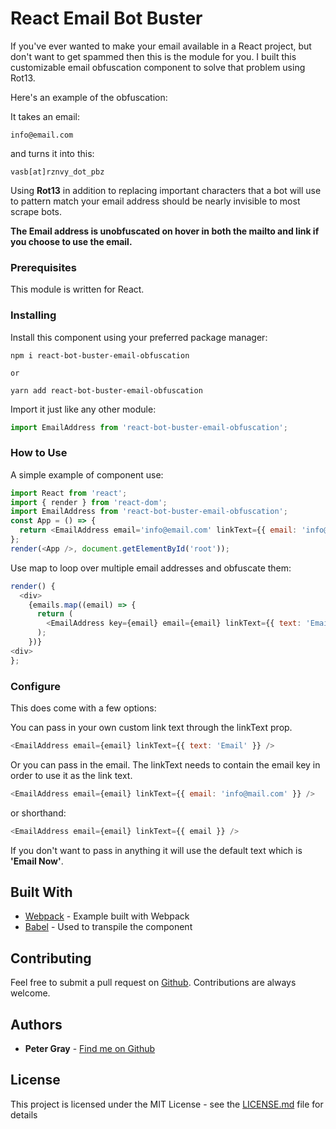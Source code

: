 # React Email Bot Buster

If you've ever wanted to make your email available in a React project, but don't want to get spammed then this is the module for you.
I built this customizable email obfuscation component to solve that problem using Rot13.

Here's an example of the obfuscation:

It takes an email:

`info@email.com`

and turns it into this:

`vasb[at]rznvy_dot_pbz`

Using **Rot13** in addition to replacing important characters that a bot will use to pattern match your email address should be nearly invisible to most scrape bots.

**The Email address is unobfuscated on hover in both the mailto and link if you choose to use the email.**

### Prerequisites

This module is written for React.

### Installing

Install this component using your preferred package manager:

```
npm i react-bot-buster-email-obfuscation

or

yarn add react-bot-buster-email-obfuscation
```

Import it just like any other module:

```javascript
import EmailAddress from 'react-bot-buster-email-obfuscation';
```

### How to Use

A simple example of component use:

```javascript
import React from 'react';
import { render } from 'react-dom';
import EmailAddress from 'react-bot-buster-email-obfuscation';
const App = () => {
  return <EmailAddress email='info@email.com' linkText={{ email: 'info@email.com' }} />;
};
render(<App />, document.getElementById('root'));
```

Use map to loop over multiple email addresses and obfuscate them:

```javascript
render() {
  <div>
    {emails.map((email) => {
      return (
        <EmailAddress key={email} email={email} linkText={{ text: 'Email' }} />
      );
    })}
<div>
};
```

### Configure

This does come with a few options:

You can pass in your own custom link text through the linkText prop.

```javascript
<EmailAddress email={email} linkText={{ text: 'Email' }} />
```

Or you can pass in the email.
The linkText needs to contain the email key in order to use it as the link text.

```javascript
<EmailAddress email={email} linkText={{ email: 'info@mail.com' }} />
```
  or shorthand:
```javascript
<EmailAddress email={email} linkText={{ email }} />
```

If you don't want to pass in anything it will use the default text which is **'Email Now'**.

## Built With

- [Webpack](https://webpack.js.org/) - Example built with Webpack
- [Babel](https://babeljs.io/) - Used to transpile the component

## Contributing

Feel free to submit a pull request on [Github](https://github.com/PeterGrayCreative/Email-Obfuscation). Contributions are always welcome.

## Authors

- **Peter Gray** - [Find me on Github](https://github.com/PeterGrayCreative)

## License

This project is licensed under the MIT License - see the [LICENSE.md](LICENSE.md) file for details
